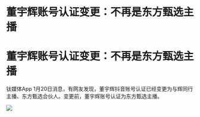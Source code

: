 # 董宇辉账号认证变更：不再是东方甄选主播

# 董宇辉账号认证变更：不再是东方甄选主播

钛媒体App 1月20日消息，有网友发现，董宇辉抖音账号认证已经变更为与辉同行主播、东方甄选合伙人。变更前，董宇辉账号认证为东方甄选主播。

![](https://inews.gtimg.com/news_bt/OGnN8i25JEqcsZUqs_Sq7-QfztiaeqSmhResU8MdI8AlQAA/1000)

